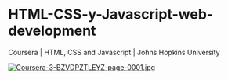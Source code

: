 # HTML-CSS-y-Javascript-web-development
Coursera | HTML, CSS and Javascript | Johns Hopkins University

[![Coursera-3-BZVDPZTLEYZ-page-0001.jpg](https://i.postimg.cc/GhCMg24Q/Coursera-3-BZVDPZTLEYZ-page-0001.jpg)](https://postimg.cc/ThtqpTqL)
